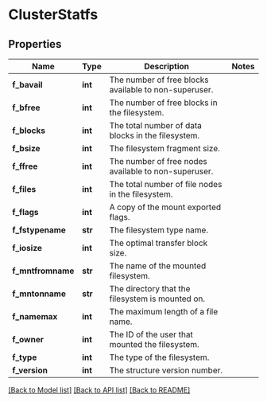 # ClusterStatfs

## Properties
Name | Type | Description | Notes
------------ | ------------- | ------------- | -------------
**f_bavail** | **int** | The number of free blocks available to non-superuser. | 
**f_bfree** | **int** | The number of free blocks in the filesystem. | 
**f_blocks** | **int** | The total number of data blocks in the filesystem. | 
**f_bsize** | **int** | The filesystem fragment size. | 
**f_ffree** | **int** | The number of free nodes available to non-superuser. | 
**f_files** | **int** | The total number of file nodes in the filesystem. | 
**f_flags** | **int** | A copy of the mount exported flags. | 
**f_fstypename** | **str** | The filesystem type name. | 
**f_iosize** | **int** | The optimal transfer block size. | 
**f_mntfromname** | **str** | The name of the mounted filesystem. | 
**f_mntonname** | **str** | The directory that the filesystem is mounted on. | 
**f_namemax** | **int** | The maximum length of a file name. | 
**f_owner** | **int** | The ID of the user that mounted the filesystem. | 
**f_type** | **int** | The type of the filesystem. | 
**f_version** | **int** | The structure version number. | 

[[Back to Model list]](../README.md#documentation-for-models) [[Back to API list]](../README.md#documentation-for-api-endpoints) [[Back to README]](../README.md)


